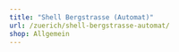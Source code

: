 ```yaml
---
title: "Shell Bergstrasse (Automat)"
url: /zuerich/shell-bergstrasse-automat/
shop: Allgemein
---
```

